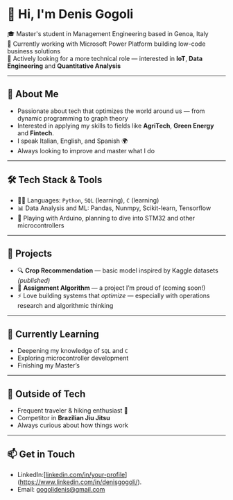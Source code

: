 # 👋 Hi, I'm Denis Gogoli

🎓 Master's student in Management Engineering based in Genoa, Italy  
💼 Currently working with Microsoft Power Platform building low-code business solutions  
🚀 Actively looking for a more technical role — interested in **IoT**, **Data Engineering** and **Quantitative Analysis**

---

## 🧠 About Me

- Passionate about tech that optimizes the world around us — from dynamic programming to graph theory  
- Interested in applying my skills to fields like **AgriTech**, **Green Energy** and **Fintech**.  
- I speak Italian, English, and Spanish 🌍  
- Always looking to improve and master what I do

---

## 🛠 Tech Stack & Tools

- 👨‍💻 Languages: `Python`, `SQL` (learning), `C` (learning)
- 📊 Data Analysis and ML: Pandas, Nunmpy, Scikit-learn, Tensorflow
- 🧩 Playing with Arduino, planning to dive into STM32 and other microcontrollers

---

## 📌 Projects

- 🔍 **Crop Recommendation** — basic model inspired by Kaggle datasets *(published)*
- 🧠 **Assignment Algorithm** — a project I’m proud of (coming soon!)
- ⚡ Love building systems that *optimize* — especially with operations research and algorithmic thinking

---

## 🌱 Currently Learning

- Deepening my knowledge of `SQL` and `C`
- Exploring microcontroller development
- Finishing my Master’s

---

## 🥋 Outside of Tech

- Frequent traveler & hiking enthusiast 🌄  
- Competitor in **Brazilian Jiu Jitsu**  
- Always curious about how things work

---

## 📫 Get in Touch

- LinkedIn:[[linkedin.com/in/your-profile](https://linkedin.com/in/your-profile)](https://www.linkedin.com/in/denisgogoli/).  
- Email: [gogolidenis@gmail.com](mailto:gogolidenis@gmail.com)  

